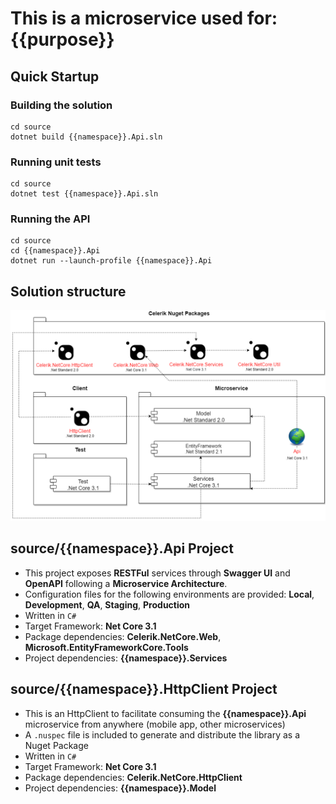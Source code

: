 # This is a microservice used for: {{purpose}}

## Quick Startup

### Building the solution
```shell
cd source
dotnet build {{namespace}}.Api.sln
```

### Running unit tests
```shell
cd source
dotnet test {{namespace}}.Api.sln
```

### Running the API
```shell
cd source
cd {{namespace}}.Api
dotnet run --launch-profile {{namespace}}.Api
```

## Solution structure

<div align="center">
    <img src="images/architecture.png" alt="Architecturee" width="916" />
</div>

## source/**{{namespace}}.Api** Project

 - This project exposes **RESTFul** services through **Swagger UI** and **OpenAPI** following a **Microservice Architecture**.
 - Configuration files for the following environments are provided: **Local**, **Development**, **QA**, **Staging**, **Production**
 - Written in `C#`
 - Target Framework: **Net Core 3.1**
 - Package dependencies: **Celerik.NetCore.Web**, **Microsoft.EntityFrameworkCore.Tools**
 - Project dependencies: **{{namespace}}.Services**
 
## source/{{namespace}}.HttpClient Project

 - This is an HttpClient to facilitate consuming the **{{namespace}}.Api** microservice from anywhere (mobile app, other microservices)
 - A `.nuspec` file is included to generate and distribute the library as a Nuget Package
 - Written in `C#`
 - Target Framework: **Net Core 3.1**
 - Package dependencies: **Celerik.NetCore.HttpClient**
 - Project dependencies: **{{namespace}}.Model**
